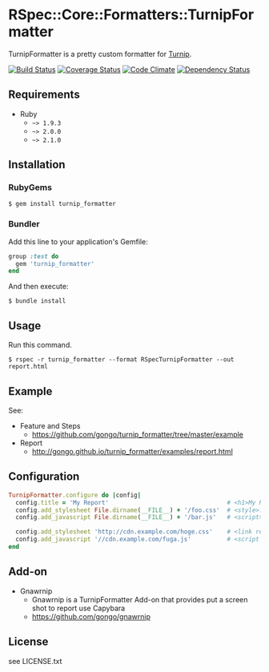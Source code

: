 RSpec::Core::Formatters::TurnipFormatter
========================================

TurnipFormatter is a pretty custom formatter for [Turnip](https://github.com/jnicklas/turnip).

[![Build Status](https://travis-ci.org/gongo/turnip_formatter.png?branch=master)](https://travis-ci.org/gongo/turnip_formatter)
[![Coverage Status](https://coveralls.io/repos/gongo/turnip_formatter/badge.png?branch=master)](https://coveralls.io/r/gongo/turnip_formatter)
[![Code Climate](https://codeclimate.com/github/gongo/turnip_formatter.png)](https://codeclimate.com/github/gongo/turnip_formatter)
[![Dependency Status](https://gemnasium.com/gongo/turnip_formatter.png)](https://gemnasium.com/gongo/turnip_formatter)

Requirements
--------------------

* Ruby
    * `~> 1.9.3`
    * `~> 2.0.0`
    * `~> 2.1.0`

Installation
--------------------

### RubyGems

    $ gem install turnip_formatter

### Bundler

Add this line to your application's Gemfile:

```ruby
group :test do
  gem 'turnip_formatter'
end
```

And then execute:

    $ bundle install

Usage
--------------------

Run this command.

    $ rspec -r turnip_formatter --format RSpecTurnipFormatter --out report.html


Example
--------------------

See:

- Feature and Steps
    - https://github.com/gongo/turnip_formatter/tree/master/example
- Report
    - http://gongo.github.io/turnip_formatter/examples/report.html

Configuration
--------------------

```ruby
TurnipFormatter.configure do |config|
  config.title = 'My Report'                                 # <h1>My Report</h1>
  config.add_stylesheet File.dirname(__FILE__) + '/foo.css'  # <style>..</style>
  config.add_javascript File.dirname(__FILE__) + '/bar.js'   # <script>..</script>

  config.add_stylesheet 'http://cdn.example.com/hoge.css'    # <link rel="..">
  config.add_javascript '//cdn.example.com/fuga.js'          # <script src="..">
end
```

Add-on
--------------------

* Gnawrnip
    * Gnawrnip is a TurnipFormatter Add-on that provides put a screen shot to report use Capybara
    * https://github.com/gongo/gnawrnip

License
--------------------

see LICENSE.txt
